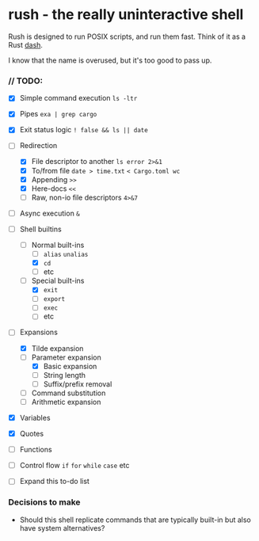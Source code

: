 # rush - the really uninteractive shell
Rush is designed to run POSIX scripts, and run them fast. Think of it as a Rust [dash](https://en.wikipedia.org/wiki/Almquist_shell#dash).

I know that the name is overused, but it's too good to pass up.

### // TODO: 
- [X] Simple command execution `ls -ltr`
- [X] Pipes `exa | grep cargo`
- [X] Exit status logic `! false && ls || date`
- [ ] Redirection
    - [X] File descriptor to another `ls error 2>&1`
    - [X] To/from file `date > time.txt` `< Cargo.toml wc`
    - [X] Appending `>>`
    - [X] Here-docs `<<`
    - [ ] Raw, non-io file descriptors `4>&7`
- [ ] Async execution `&`
- [ ] Shell builtins
   - [ ] Normal built-ins
      - [ ] `alias` `unalias`
      - [X] `cd`
      - [ ] etc
   - [ ] Special built-ins
      - [X] `exit`
      - [ ] `export`
      - [ ] `exec`
      - [ ] etc
- [ ] Expansions
   - [X] Tilde expansion
   - [ ] Parameter expansion
      - [X] Basic expansion
      - [ ] String length
      - [ ] Suffix/prefix removal
   - [ ] Command substitution
   - [ ] Arithmetic expansion
- [X] Variables
- [X] Quotes
- [ ] Functions
- [ ] Control flow `if` `for` `while` `case` etc
- [ ] Expand this to-do list


### Decisions to make

* Should this shell replicate commands that are typically built-in but also have system alternatives?
